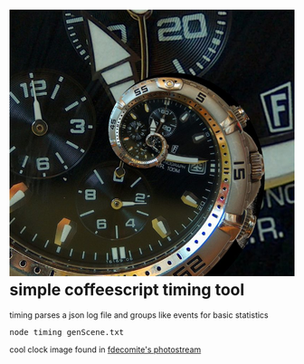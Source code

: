 ![timing](https://github.com/victusfate/timing/raw/master/timing.jpg)
simple coffeescript timing tool
===

timing parses a json log file and groups like events for basic statistics

<pre>node timing genScene.txt</pre>

cool clock image found in <a href="http://www.flickr.com/photos/fdecomite/">fdecomite's photostream</a>